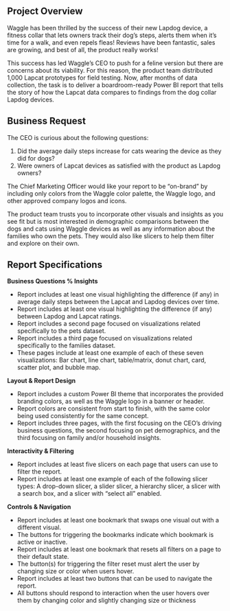 ## **Project Overview**
 Waggle has been thrilled by the success of their new Lapdog device, a fitness collar that lets owners track their dog’s steps, alerts them when it’s time for a walk, and even repels fleas! Reviews have been fantastic, sales are growing, and best of all, the product really works!

This success has led Waggle’s CEO to push for a feline version but there are concerns about its viability. For this reason, the product team distributed 1,000 Lapcat prototypes for field testing. Now, after months of data collection, the task is to deliver a boardroom-ready Power BI report that tells the story of how the Lapcat data compares to findings from the dog collar Lapdog devices.

## **Business Request**
The CEO is curious about the following questions:
  1. Did the average daily steps increase for cats wearing the device as they did for dogs?
  2. Were owners of Lapcat devices as satisfied with the product as Lapdog owners?
     
The Chief Marketing Officer would like your report to be “on-brand” by including only colors from the Waggle color palette, the Waggle logo, and other approved company logos and icons.
    
The product team trusts you to incorporate other visuals and insights as you see fit but is most interested in demographic comparisons between the dogs and cats using Waggle devices as well as any information about the families who own the pets. They would also like slicers to help them filter and explore on their own.


## **Report Specifications**
**Business Questions % Insights**
- Report includes at least one visual highlighting the difference (if any) in average daily steps between the Lapcat and Lapdog devices over time.
- Report includes at least one visual highlighting the difference (if any) between Lapdog and Lapcat ratings.
- Report includes a second page focused on visualizations related specifically to the pets dataset.
- Report includes a third page focused on visualizations related specifically to the families dataset.
- These pages include at least one example of each of these seven visualizations: Bar chart, line chart, table/matrix, donut chart, card, scatter plot, and bubble map.

**Layout & Report Design**
- Report includes a custom Power BI theme that incorporates the provided branding colors, as well as the Waggle logo in a banner or header.
- Report colors are consistent from start to finish, with the same color being used consistently for the same concept.
- Report includes three pages, with the first focusing on the CEO’s driving business questions, the second focusing on pet demographics, and the third focusing on family and/or household insights.

**Interactivity & Filtering**
- Report includes at least five slicers on each page that users can use to filter the report.
- Report includes at least one example of each of the following slicer types: A drop-down slicer, a slider slicer, a hierarchy slicer, a slicer with a search box, and a slicer with “select all” enabled.

**Controls & Navigation**
- Report includes at least one bookmark that swaps one visual out with a different visual.
- The buttons for triggering the bookmarks indicate which bookmark is active or inactive.
- Report includes at least one bookmark that resets all filters on a page to their default state.
- The button(s) for triggering the filter reset must alert the user by changing size or color when users hover.
- Report includes at least two buttons that can be used to navigate the report.
- All buttons should respond to interaction when the user hovers over them by changing color and slightly changing size or thickness
